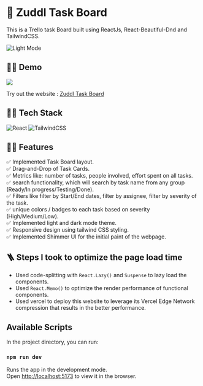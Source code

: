 # 🚀 Zuddl Task Board

This is a Trello task Board built using ReactJs, React-Beautiful-Dnd and TailwindCSS.

![Light Mode](src/assets/screenshots/screenshot-readme.png)

## 👨‍💻 Demo

<a href="https://github.com/JatinSingh08/task-board" target="blank">
<img src="https://img.shields.io/website?url=https://www.codingspace.codes&logo=github&style=flat-square" />
</a>

Try out the website : [Zuddl Task Board](https://zuddl-task-board.vercel.app//)

## 👨‍🔧 Tech Stack

![React](https://img.shields.io/badge/react-%2320232a.svg?style=for-the-badge&logo=react&logoColor=%2361DAFB)
![TailwindCSS](https://img.shields.io/badge/tailwindcss-%2338B2AC.svg?style=for-the-badge&logo=tailwind-css&logoColor=white)

## 👨‍💻 Features

:white_check_mark: Implemented Task Board layout.\
:white_check_mark: Drag-and-Drop of Task Cards.\
:white_check_mark: Metrics like: number of tasks, people involved, effort spent on all tasks.\
:white_check_mark: search functionality, which will search by task name from any group (Ready/In progress/Testing/Done).\
:white_check_mark: Filters like filter by Start/End dates, filter by assignee, filter by severity of the task.\
:white_check_mark: unique colors / badges to each task based on severity (High/Medium/Low).\
:white_check_mark: Implemented light and dark mode theme.\
:white_check_mark: Responsive design using tailwind CSS styling.\
:white_check_mark: Implemented Shimmer UI for the initial paint of the webpage.


## 🪜 Steps I took to optimize the page load time

- Used code-splitting with `React.Lazy()` and `Suspense` to lazy load the components.
- Used `React.Memo()` to optimize the render performance of functional components.
- Used vercel to deploy this website to leverage its Vercel Edge Network compression that results in the better performance.

## Available Scripts

In the project directory, you can run:

### `npm run dev`

Runs the app in the development mode.\
Open [http://localhost:5173](http://localhost:5173) to view it in the browser.
